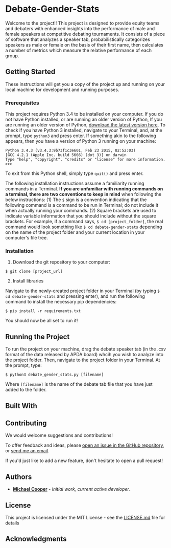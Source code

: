 # Debate-Gender-Stats

Welcome to the project!! This project is designed to provide equity teams and debaters with enhanced insights into the performance of male and female speakers at competitive debating tournaments. It consists of a piece of software that analyzes a speaker tab, probabilistically categorizes speakers as male or female on the basis of their first name, then calculates a number of metrics which measure the relative performance of each group.

## Getting Started

These instructions will get you a copy of the project up and running on your local machine for development and running purposes.

### Prerequisites

This project requires Python 3.4 to be installed on your computer. If you do not have Python installed, or are running an older version of Python, If you are running an older version of Python, [download the latest version here](https://www.python.org/downloads/). To check if you have Python 3 installed, navigate to your Terminal, and, at the prompt, type `python3` and press enter. If something akin to the following appears, then you have a version of Python 3 running on your machine:

```
Python 3.4.3 (v3.4.3:9b73f1c3e601, Feb 23 2015, 02:52:03) 
[GCC 4.2.1 (Apple Inc. build 5666) (dot 3)] on darwin
Type "help", "copyright", "credits" or "license" for more information.
>>> 
```

To exit from this Python shell, simply type `quit()` and press enter.

The following installation instructions assume a familiarity running commands in a Terminal. __If you are unfamiliar with running commands on a terminal, there are two conventions to keep in mind__ when following the below instructions: (1) The `$` sign is a convention indicating that the following command is a command to be run in Terminal; do not include it when actually running your commands. (2) Square brackets are used to indicate variable information that you should include without the square brackets. For example, if a command says, `$ cd [project_folder]`, the real command would look something like `$ cd debate-gender-stats` depending on the name of the project folder and your current location in your computer's file tree.

### Installation


1. Download the git repository to your computer:
```
$ git clone [project_url]
```

2. Install libraries

Navigate to the newly-created project folder in your Terminal (by typing `$ cd debate-gender-stats` and pressing enter), and run the following command to install the necessary pip dependencies:
```
$ pip install -r requirements.txt
```

You should now be all set to run it!

## Running the Project

To run the project on your machine, drag the debate speaker tab (in the .csv format of the data released by APDA board) whcih you wish to analyze into the project folder. Then, navigate to the project folder in your Terminal. At the prompt, type:

```$ python3 debate_gender_stats.py [filename]```

Where `[filename]` is the name of the debate tab file that you have just added to the folder.

## Built With

## Contributing

We would welcome suggestions and contributions!

To offer feedback and ideas, please [open an issue in the GitHub repository](https://github.com/cooper-mj/debate-gender-stats/issues), or [send me an email](mailto:coopermj@stanford.edu).

If you'd just like to add a new feature, don't hesitate to open a pull request!

## Authors

* **[Michael Cooper](https://github.com/cooper-mj)** - _Initial work, current active developer._

## License

This project is licensed under the MIT License - see the [LICENSE.md](LICENSE.md) file for details

## Acknowledgments


